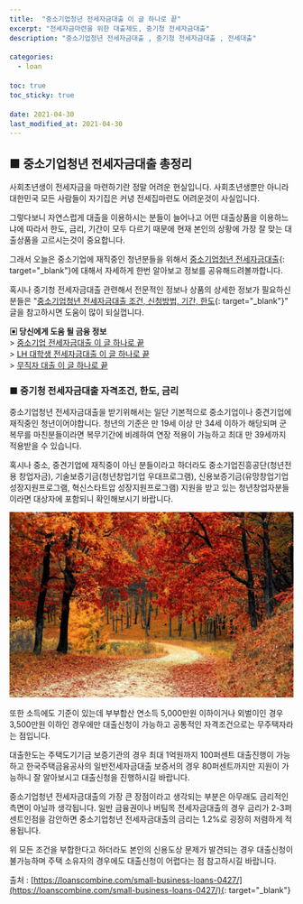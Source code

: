 ```yaml
---
title:  "중소기업청년 전세자금대출 이 글 하나로 끝"
excerpt: "전세자금마련을 위한 대출제도, 중기청 전세자금대출"
description: "중소기업청년 전세자금대출 , 중기청 전세자금대출 , 전세대출"

categories:
  - loan

toc: true
toc_sticky: true
 
date: 2021-04-30
last_modified_at: 2021-04-30
---
```

## ■ 중소기업청년 전세자금대출 총정리  
사회초년생이 전세자금을 마련하기란 정말 어려운 현실입니다. 사회초년생뿐만 아니라 대한민국 모든 사람들이 자기집은 커녕 전세집마련도 어려운것이 사실입니다.

그렇다보니 자연스럽게 대출을 이용하시는 분들이 늘어나고 어떤 대출상품을 이용하느냐에 따라서 한도, 금리, 기간이 모두 다르기 때문에 현재 본인의 상황에 가장 잘 맞는 대출상품을 고르시는것이 중요합니다.

그래서 오늘은 중소기업에 재직중인 청년분들을 위해서 [중소기업청년 전세자금대출](https://loanscombine.com/small-business-loans-0427/){: target="_blank"}에 대해서 자세하게 한번 알아보고 정보를 공유해드려볼까합니다.

혹시나 중기청 전세자금대출 관련해서 전문적인 정보나 상품의 상세한 정보가 필요하신분들은 "[중소기업청년 전세자금대출 조건, 신청방법, 기간, 한도](https://loanscombine.com/small-business-loans-0427/){: target="_blank"}" 글을 참고하시면 도움이 많이 되실껍니다.

**▣ 당신에게 도움 될 금융 정보**  
\> [중소기업 전세자금대출 이 글 하나로 끝](https://loanscombine.github.io/loan/3/)  
\> [LH 대학생 전세자금대출 이 글 하나로 끝](https://loanscombine.github.io/loan/4/)  
\> [무직자 대출 이 글 하나로 끝](https://loanscombine.github.io/loan/5/)

### ■ 중기청 전세자금대출 자격조건, 한도, 금리  
중소기업청년 전세자금대출을 받기위해서는 일단 기본적으로 중소기업이나 중견기업에 재직중인 청년이어야합니다. 청년의 기준은 만 19세 이상 만 34세 이하가 해당되며 군복무를 마친분들이라면 복무기간에 비례하여 연장 적용이 가능하고 최대 만 39세까지 적용받을 수 있습니다.

혹시나 중소, 중견기업에 재직중이 아닌 분들이라고 하더라도 중소기업진흥공단(청년전용 창업자금), 기술보증기금(청년창업기업 우대프로그램), 신용보증기금(유망창업기업 성장지원프로그램, 혁신스타트압 성장지원프로그램) 지원을 받고 있는 청년창업자분들이라면 대상자에 포함되니 확인해보시기 바랍니다.

<p style="text-align: center;"><img src="/assets/images/pt_img/21-04-30/1.jpg" title="무직자 대출 이 글 하나로 끝" alt="무직자 대출 이 글 하나로 끝 이미지"></p>

또한 소득에도 기준이 있는데 부부합산 연소득 5,000만원 이하이거나 외벌이인 경우 3,500만원 이하인 경우에만 대출신청이 가능하고 공통적인 자격조건으로는 무주택자라는 점입니다.

대출한도는 주택도기기금 보증기관의 경우 최대 1억원까지 100퍼센트 대출진행이 가능하고 한국주택금융공사의 일반전세자금대출 보증서의 경우 80퍼센트까지만 지원이 가능하니 잘 알아보시고 대출신청을 진행하시길 바랍니다.

중소기업청년 전세자금대출의 가장 큰 장점이라고 생각되는 부분은 아무래도 금리적인 측면이 아닐까 생각됩니다. 일반 금융권이나 버팀목 전세자금대출의 경우 금리가 2-3퍼센트인점을 감안하면 중소기업청년 전세자금대출의 금리는 1.2%로 굉장히 저렴하게 적용됩니다.

위 모든 조건을 부합한다고 하더라도 본인의 신용도상 문제가 발견되는 경우 대출신청이 불가능하며 주택 소유자의 경우에도 대출신청이 어렵다는 점 참고하시길 바랍니다.

출처 : [https://loanscombine.com/small-business-loans-0427/](https://loanscombine.com/small-business-loans-0427/){: target="_blank"}